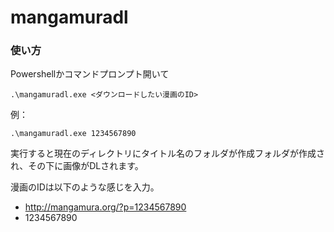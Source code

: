 # mangamuradl

### 使い方
Powershellかコマンドプロンプト開いて
```
.\mangamuradl.exe <ダウンロードしたい漫画のID>
```

例：
```
.\mangamuradl.exe 1234567890
```

実行すると現在のディレクトリにタイトル名のフォルダが作成フォルダが作成され、その下に画像がDLされます。

漫画のIDは以下のような感じを入力。
- http://mangamura.org/?p=1234567890
- 1234567890

